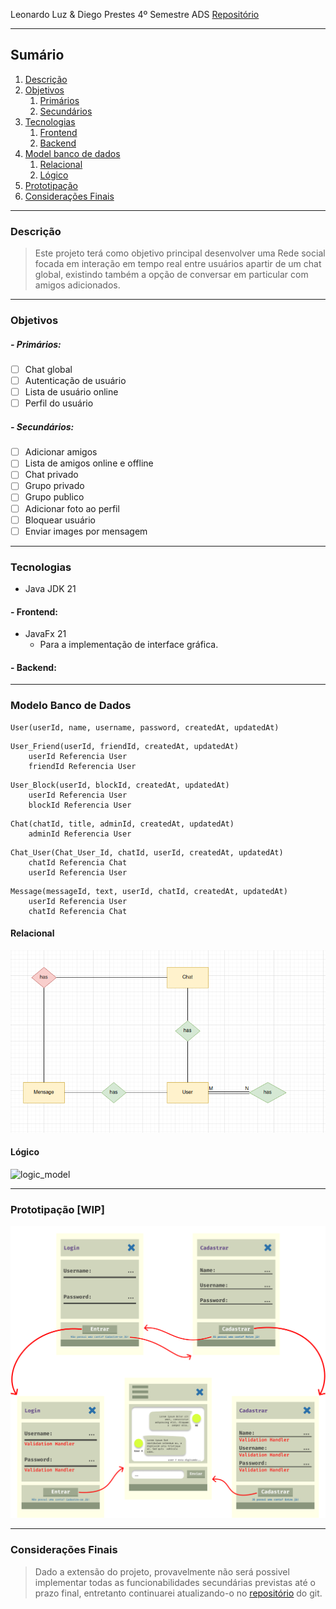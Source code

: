 Leonardo Luz & Diego Prestes
4º Semestre ADS
[Repositório](https://github.com/leonardo-luz/social-media-app-college-project)

---
## Sumário	
1. [Descrição](#Descrição)
2. [Objetivos](#Objetivos)
	1. [Primários](#Primários)
	2. [Secundários](#Secundários)
3. [Tecnologias](#Tecnologias)
	1. [Frontend](#Frontend)
	2. [Backend](#Backend)
4. [Model banco de dados](#ModeloBancodedados)
	1. [Relacional](#Relacional)
	2. [Lógico](#Lógico)
5. [Prototipação](#Prototipação)
6. [Considerações Finais](#ConsideraçõesFinais)

---
### Descrição
>Este projeto terá como objetivo principal desenvolver uma Rede social focada em interação em tempo real entre usuários apartir de um chat global, existindo também a opção de conversar em particular com amigos adicionados.

---
### Objetivos

##### - Primários:
- [ ] Chat global
- [ ] Autenticação de usuário
- [ ] Lista de usuário online
- [ ] Perfil do usuário

##### - Secundários:
- [ ] Adicionar amigos
- [ ] Lista de amigos online e offline
- [ ] Chat privado 
- [ ] Grupo privado
- [ ] Grupo publico
- [ ] Adicionar foto ao perfil
- [ ] Bloquear usuário
- [ ] Enviar images por mensagem

---

### Tecnologias

- Java JDK 21

#### - Frontend:
- JavaFx 21
	- Para a implementação de interface gráfica.

#### - Backend:

---
### Modelo Banco de Dados

```
User(userId, name, username, password, createdAt, updatedAt)
```

```
User_Friend(userId, friendId, createdAt, updatedAt)
	userId Referencia User
	friendId Referencia User
```

```
User_Block(userId, blockId, createdAt, updatedAt)
	userId Referencia User
	blockId Referencia User
```

```
Chat(chatId, title, adminId, createdAt, updatedAt)
	adminId Referencia User
```

```
Chat_User(Chat_User_Id, chatId, userId, createdAt, updatedAt)
	chatId Referencia Chat
	userId Referencia User
```

```
Message(messageId, text, userId, chatId, createdAt, updatedAt)
	userId Referencia User
	chatId Referencia Chat
```

#### Relacional

![er_model](./prototipation/ER.png)

#### Lógico
![logic_model](./prototipation/Lógico.png)

---
### Prototipação [WIP]

![main_prototipe](./prototipation/main.png)

---

### Considerações Finais
> Dado a extensão do projeto, provavelmente não será possivel implementar todas as funcionabilidades secundárias previstas até o prazo final, entretanto continuarei atualizando-o no [repositório](https://github.com/leonardo-luz/social-media-app-college-project) do git.